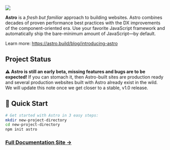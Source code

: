 <img src="https://github.com/snowpackjs/astro/blob/main/assets/social/banner.png?raw=true" />

**Astro** is a _fresh but familiar_ approach to building websites. Astro combines decades of proven performance best practices with the DX improvements of the component-oriented era. Use your favorite JavaScript framework and automatically ship the bare-minimum amount of JavaScript—by default. 

Learn more: https://astro.build/blog/introducing-astro

## Project Status

⚠️ **Astro is still an early beta, missing features and bugs are to be expected!** If you can stomach it, then Astro-built sites are production ready and several production websites built with Astro already exist in the wild. We will update this note once we get closer to a stable, v1.0 release.

## 🔧 Quick Start

```bash
# Get started with Astro in 3 easy steps:
mkdir new-project-directory
cd new-project-directory
npm init astro
```

### [Full Documentation Site →](https://docs.astro.build/)
